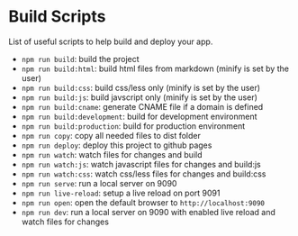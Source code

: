 # Build Scripts

List of useful scripts to help build and deploy your app.

- `npm run build`: build the project
- `npm run build:html`: build html files from markdown (minify is set by the user)
- `npm run build:css`: build css/less only (minify is set by the user)
- `npm run build:js`: build javscript only (minify is set by the user)
- `npm run build:cname`: generate CNAME file if a domain is defined
- `npm run build:development`: build for development environment
- `npm run build:production`: build for production environment
- `npm run copy`: copy all needed files to dist folder
- `npm run deploy`: deploy this project to github pages
- `npm run watch`: watch files for changes and build
- `npm run watch:js`: watch javascript files for changes and build:js
- `npm run watch:css`: watch css/less files for changes and build:css
- `npm run serve`: run a local server on 9090
- `npm run live-reload`: setup a live reload on port 9091
- `npm run open`: open the default browser to `http://localhost:9090`
- `npm run dev`: run a local server on 9090 with enabled live reload and watch files for changes
